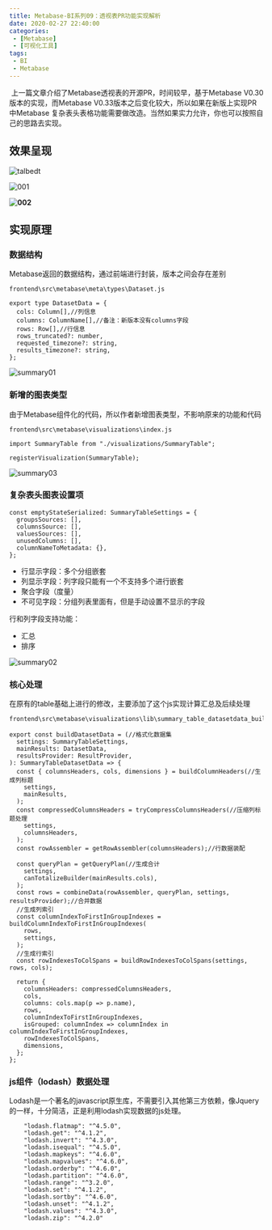 ```yaml
---
title: Metabase-BI系列09：透视表PR功能实现解析
date: 2020-02-27 22:40:00
categories: 
 - [Metabase]
 - [可视化工具]
tags:
 - BI
 - Metabase
---
```


​	上一篇文章介绍了Metabase透视表的开源PR，时间较早，基于Metabase V0.30版本的实现，而Metabase V0.33版本之后变化较大，所以如果在新版上实现PR中Metabase 复杂表头表格功能需要做改造。当然如果实力允许，你也可以按照自己的思路去实现。

<!--more-->
## 效果呈现

![talbedt](https://ossbao.oss-cn-qingdao.aliyuncs.com/blog/newtab/table_dt.gif)

![001](https://ossbao.oss-cn-qingdao.aliyuncs.com/blog/newtab/table_summary01.png)	

**![002](https://ossbao.oss-cn-qingdao.aliyuncs.com/blog/newtab/table_summary.png)**

## 实现原理

### 数据结构

Metabase返回的数据结构，通过前端进行封装，版本之间会存在差别

```
frontend\src\metabase\meta\types\Dataset.js
```

```
export type DatasetData = {
  cols: Column[],//列信息
  columns: ColumnName[],//备注：新版本没有columns字段
  rows: Row[],//行信息
  rows_truncated?: number,
  requested_timezone?: string,
  results_timezone?: string,
};
```

![summary01](https://ossbao.oss-cn-qingdao.aliyuncs.com/blog/newtab/summary01.jpg)

### 新增的图表类型

由于Metabase组件化的代码，所以作者新增图表类型，不影响原来的功能和代码

```
frontend\src\metabase\visualizations\index.js
```

```
import SummaryTable from "./visualizations/SummaryTable";

registerVisualization(SummaryTable);
```

![summary03](https://ossbao.oss-cn-qingdao.aliyuncs.com/blog/newtab/summary03.jpg)



### 复杂表头图表设置项

```
const emptyStateSerialized: SummaryTableSettings = {
  groupsSources: [],
  columnsSource: [],
  valuesSources: [],
  unusedColumns: [],
  columnNameToMetadata: {},
};
```

- 行显示字段：多个分组嵌套
- 列显示字段：列字段只能有一个不支持多个进行嵌套
- 聚合字段（度量）
- 不可见字段：分组列表里面有，但是手动设置不显示的字段

行和列字段支持功能：

- 汇总
- 排序

![summary02](https://ossbao.oss-cn-qingdao.aliyuncs.com/blog/newtab/summary02.jpg)

### 核心处理

在原有的table基础上进行的修改，主要添加了这个js实现计算汇总及后续处理

```
frontend\src\metabase\visualizations\lib\summary_table_datasetdata_builder.js
```

```
export const buildDatasetData = (//格式化数据集
  settings: SummaryTableSettings,
  mainResults: DatasetData,
  resultsProvider: ResultProvider,
): SummaryTableDatasetData => {
  const { columnsHeaders, cols, dimensions } = buildColumnHeaders(//生成列标题
    settings,
    mainResults,
  );
  const compressedColumnsHeaders = tryCompressColumnsHeaders(//压缩列标题处理
    settings,
    columnsHeaders,
  );
  const rowAssembler = getRowAssembler(columnsHeaders);//行数据装配

  const queryPlan = getQueryPlan(//生成合计
    settings,
    canTotalizeBuilder(mainResults.cols),
  );
  const rows = combineData(rowAssembler, queryPlan, settings, resultsProvider);//合并数据
  //生成列索引
  const columnIndexToFirstInGroupIndexes = buildColumnIndexToFirstInGroupIndexes(
    rows,
    settings,
  );
  //生成行索引
  const rowIndexesToColSpans = buildRowIndexesToColSpans(settings, rows, cols);

  return {
    columnsHeaders: compressedColumnsHeaders,
    cols,
    columns: cols.map(p => p.name),
    rows,
    columnIndexToFirstInGroupIndexes,
    isGrouped: columnIndex => columnIndex in columnIndexToFirstInGroupIndexes,
    rowIndexesToColSpans,
    dimensions,
  };
};
```

### js组件（lodash）数据处理

Lodash是一个著名的javascript原生库，不需要引入其他第三方依赖，像Jquery的一样，十分简洁，正是利用lodash实现数据的js处理。

```
    "lodash.flatmap": "^4.5.0",
    "lodash.get": "^4.1.2",
    "lodash.invert": "^4.3.0",
    "lodash.isequal": "^4.5.0",
    "lodash.mapkeys": "^4.6.0",
    "lodash.mapvalues": "^4.6.0",
    "lodash.orderby": "^4.6.0",
    "lodash.partition": "^4.6.0",
    "lodash.range": "^3.2.0",
    "lodash.set": "^4.1.2",
    "lodash.sortby": "^4.6.0",
    "lodash.unset": "^4.1.2",
    "lodash.values": "^4.3.0",
    "lodash.zip": "^4.2.0"
```



